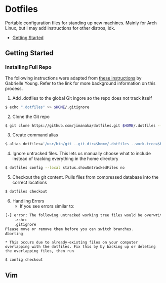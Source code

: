 # Dotfiles
Portable configuration files for standing up new machines. Mainly for Arch Linux, but I may add instructions for other distros, idk.

* [Getting Started](#getting-started)

## Getting Started
### Installing Full Repo
The following instructions were adapted from [these instructions](https://www.ackama.com/what-we-think/the-best-way-to-store-your-dotfiles-a-bare-git-repository-explained/) by Gabrielle Young. Refer to the link for more background information on this process.

1. Add .dotfiles to the global Git ingore so the repo does not track itself
```sh
$ echo ".dotfiles" >> $HOME/.gitignore
```

2. Clone the Git repo
```sh
$ git clone https://github.com/jimanaka/dotfiles.git $HOME/.dotfiles --bare
```

3. Create command alias
```sh
$ alias dotfiles='/usr/bin/git --git-dir=$home/.dotfiles --work-tree=$HOME
```

4. Ignore untracked files. This lets us manually choose what to include instead of tracking everything in the home directory
```sh
$ dotfiles config --local status.showUntrackedFiles no 
```

5. Checkout the git content. Pulls files from compressed database into the correct locations
```sh
$ dotfiles checkout 
```

6. Handling Errors
    * If you see errors similar to:
```sh
[-] error: The following untracked working tree files would be overwritten by checkout:
    .zshrc
    .gitignore
Please move or remove them before you can switch branches.
Aborting
```
    * This occurs due to already-existing files on your computer overlapping with the dotfiles. Fix this by by backing up or deleting the overlapping files, then run 
```sh 
$ config checkout 
```


## Vim
